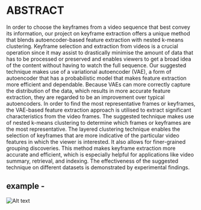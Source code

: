 # ABSTRACT
In order to choose the keyframes from a video sequence that best convey its information, our project on keyframe extraction offers a unique method that blends autoencoder-based feature extraction with nested k-means clustering. Keyframe selection and extraction from videos is a crucial operation since it may assist to drastically minimise the amount of data that has to be processed or preserved and enables viewers to get a broad idea of the content without having to watch the full sequence. Our suggested technique makes use of a variational autoencoder (VAE), a form of autoencoder that has a probabilistic model that makes feature extraction more efficient and dependable. Because VAEs can more correctly capture the distribution of the data, which results in more accurate feature extraction, they are regarded to be an improvement over typical autoencoders. In order to find the most representative frames or keyframes, the VAE-based feature extraction approach is utilised to extract significant characteristics from the video frames. The suggested technique makes use of nested k-means clustering to determine which frames or keyframes are the most representative. The layered clustering technique enables the selection of keyframes that are more indicative of the particular video features in which the viewer is interested. It also allows for finer-grained grouping discoveries. This method makes keyframe extraction more accurate and efficient, which is especially helpful for applications like video summary, retrieval, and indexing. The effectiveness of the suggested technique on different datasets is demonstrated by experimental findings.
## example -
![Alt text](https://github.com/Shreshth-112/Video-summarization-using-keyframe-extraction/assets/136225408/b1ec40bf-a6f4-4f73-aea7-37d41a59228d)

